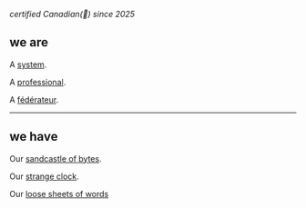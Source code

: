 _certified Canadian(🍁) since 2025_

## we are

A [system](s/coop).

A [professional](https://resume.kindrobot.ca/resume.html).

A [fédérateur](https://tiny.tilde.website/@kindrobot).

-------

## we have

Our [sandcastle of bytes](./s).

Our [strange clock](s/decimal_time.html).

Our [loose sheets of words](https://words.kindrobot.ca/read)

